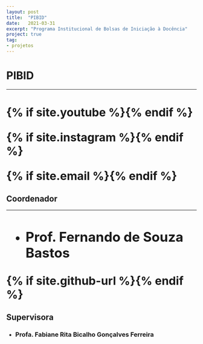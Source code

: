 ```yaml
---
layout: post
title:  "PIBID"
date:   2021-03-31
excerpt: "Programa Institucional de Bolsas de Iniciação à Docência"
project: true
tag:
- projetos
---
```


# PIBID
 <hr class="hr-line">
<h3 class="title" style="font-size:30px;">

  {% if site.youtube %}<a class="social-btn" href="https://www.youtube.com/channel/UC0-TwS7tf7JhWsy28sE50Gw }}" target="_blank" rel="noopener noreferrer"><i class="fa fa-fw fa-youtube-square"></i></a>{% endif %}
  
   {% if site.instagram %}<a class="social-btn" href="https://www.instagram.com/pibidexatas_ufvcaf/}}" target="_blank" rel="noopener noreferrer"><i class="fa fa-fw fa-instagram"></i></a>{% endif %}
   
   {% if site.email %}<a class="social-btn" href="mailto:{{pibid.exatas.caf@ufv.br}}" target="_blank" rel="noopener noreferrer"><i class="fa fa-fw fa-envelope-square"></i></a>{% endif %}

## Coordenador
 <hr class="hr-line">
<h3 class="title" style="font-size:30px;">

* ### Prof. Fernando de Souza Bastos

{% if site.github-url %}<a class="social-btn" href="https://fsbmat-ufv.github.io// }}" target="_blank" rel="noopener noreferrer"><i class="fa fa-fw fa-github"></i></a>{% endif %}

## Supervisora

* ### Profa. Fabiane Rita Bicalho Gonçalves Ferreira
